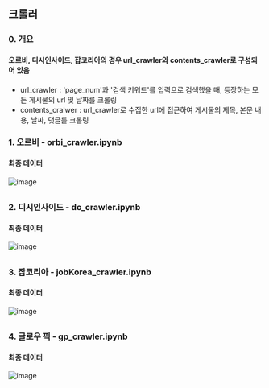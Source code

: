 ## 크롤러

### 0. 개요
#### 오르비, 디시인사이드, 잡코리아의 경우 url_crawler와 contents_crawler로 구성되어 있음 
- url_crawler : 'page_num'과 '검색 키워드'를 입력으로 검색했을 때, 등장하는 모든 게시물의 url 및 날짜를 크롤링
- contents_cralwer : url_crawler로 수집한 url에 접근하여 게시물의 제목, 본문 내용, 날짜, 댓글를 크롤링 



### 1. 오르비 - orbi_crawler.ipynb


#### 최종 데이터
![image](https://user-images.githubusercontent.com/60679596/156315551-c4d2e713-361d-4028-9ba2-6ccd68fa0373.png)



##
### 2. 디시인사이드 - dc_crawler.ipynb


#### 최종 데이터 
![image](https://user-images.githubusercontent.com/60679596/156315810-aec870ad-4116-4a48-a0e9-d78a260f2b3a.png)


##
### 3. 잡코리아 - jobKorea_crawler.ipynb


#### 최종 데이터 
![image](https://user-images.githubusercontent.com/60679596/156315966-948d9a92-cb0a-4cb5-b715-165722d17fea.png)

##
### 4. 글로우 픽 - gp_crawler.ipynb

#### 최종 데이터 
![image](https://user-images.githubusercontent.com/60679596/156319114-523d0c46-60f6-4384-8df9-de55cbff7c34.png)
